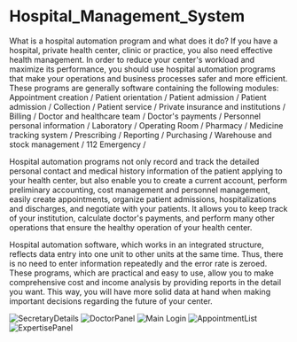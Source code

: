 # Hospital_Management_System

<p> What is a hospital automation program and what does it do? If you have a hospital, private health center, clinic or practice, you also need effective health management. In order to reduce your center's workload and maximize its performance, you should use hospital automation programs that make your operations and business processes safer and more efficient. These programs are generally software containing the following modules: Appointment creation / Patient orientation / Patient admission / Patient admission / Collection / Patient service / Private insurance and institutions / Billing / Doctor and healthcare team / Doctor's payments / Personnel personal information / Laboratory / Operating Room / Pharmacy / Medicine tracking system / Prescribing / Reporting / Purchasing / Warehouse and stock management / 112 Emergency /

Hospital automation programs not only record and track the detailed personal contact and medical history information of the patient applying to your health center, but also enable you to create a current account, perform preliminary accounting, cost management and personnel management, easily create appointments, organize patient admissions, hospitalizations and discharges, and negotiate with your patients. It allows you to keep track of your institution, calculate doctor's payments, and perform many other operations that ensure the healthy operation of your health center.

Hospital automation software, which works in an integrated structure, reflects data entry into one unit to other units at the same time. Thus, there is no need to enter information repeatedly and the error rate is zeroed. These programs, which are practical and easy to use, allow you to make comprehensive cost and income analysis by providing reports in the detail you want. This way, you will have more solid data at hand when making important decisions regarding the future of your center.</p>
![SecretaryDetails](https://github.com/DorukhanBekdur/Hospital_Management_System/assets/97766825/5ce52cb2-f3c3-4dd3-8f61-2f43f4ff13e3)
![DoctorPanel](https://github.com/DorukhanBekdur/Hospital_Management_System/assets/97766825/b8dc5090-9086-49ef-a5f6-1b42995b0cc3)
![Main Login](https://github.com/DorukhanBekdur/Hospital_Management_System/assets/97766825/0e2a8c71-001d-4067-b4c2-ba627539832d)
![AppointmentList](https://github.com/DorukhanBekdur/Hospital_Management_System/assets/97766825/2076d875-c3bc-4c74-8908-95a045944c32)
![ExpertisePanel](https://github.com/DorukhanBekdur/Hospital_Management_System/assets/97766825/56c8305f-9145-40d8-afa3-eec05136423c)
